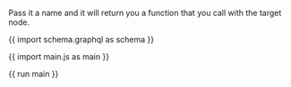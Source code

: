 Pass it a name and it will return you a function that you call with the target node.

{{ import schema.graphql as schema }}

{{ import main.js as main }}

{{ run main }}

